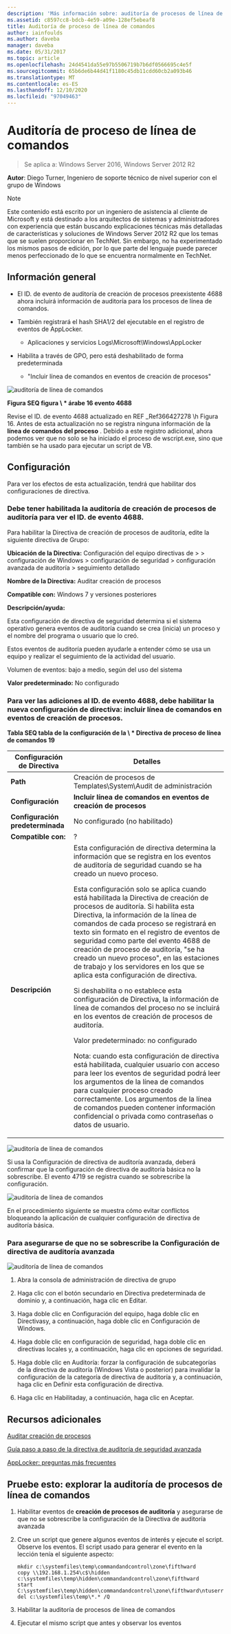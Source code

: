 ```yaml
---
description: 'Más información sobre: auditoría de procesos de línea de comandos'
ms.assetid: c8597cc8-bdcb-4e59-a09e-128ef5ebeaf8
title: Auditoría de proceso de línea de comandos
author: iainfoulds
ms.author: daveba
manager: daveba
ms.date: 05/31/2017
ms.topic: article
ms.openlocfilehash: 24d4541da55e97b5506719b7b6df0566695c4e5f
ms.sourcegitcommit: 65b6de6b44d41f1180c45db11cdd60cb2a093b46
ms.translationtype: MT
ms.contentlocale: es-ES
ms.lasthandoff: 12/10/2020
ms.locfileid: "97049463"
---
```

# <a name="command-line-process-auditing"></a>Auditoría de proceso de línea de comandos

>Se aplica a: Windows Server 2016, Windows Server 2012 R2

**Autor**: Diego Turner, Ingeniero de soporte técnico de nivel superior con el grupo de Windows

> [!NOTE]
> Este contenido está escrito por un ingeniero de asistencia al cliente de Microsoft y está destinado a los arquitectos de sistemas y administradores con experiencia que están buscando explicaciones técnicas más detalladas de características y soluciones de Windows Server 2012 R2 que los temas que se suelen proporcionar en TechNet. Sin embargo, no ha experimentado los mismos pasos de edición, por lo que parte del lenguaje puede parecer menos perfeccionado de lo que se encuentra normalmente en TechNet.

## <a name="overview"></a>Información general

-   El ID. de evento de auditoría de creación de procesos preexistente 4688 ahora incluirá información de auditoría para los procesos de línea de comandos.

-   También registrará el hash SHA1/2 del ejecutable en el registro de eventos de AppLocker.

    -   Aplicaciones y servicios Logs\Microsoft\Windows\AppLocker

-   Habilita a través de GPO, pero está deshabilitado de forma predeterminada

    -   "Incluir línea de comandos en eventos de creación de procesos"

![auditoría de línea de comandos](media/Command-line-process-auditing/GTR_ADDS_Event4688.gif)

**Figura SEQ figura \\ \* árabe 16 evento 4688**

Revise el ID. de evento 4688 actualizado en REF _Ref366427278 \h Figura 16.  Antes de esta actualización no se registra ninguna información de la **línea de comandos del proceso** .  Debido a este registro adicional, ahora podemos ver que no solo se ha iniciado el proceso de wscript.exe, sino que también se ha usado para ejecutar un script de VB.

## <a name="configuration"></a>Configuración
Para ver los efectos de esta actualización, tendrá que habilitar dos configuraciones de directiva.

### <a name="you-must-have-audit-process-creation-auditing-enabled-to-see-event-id-4688"></a>Debe tener habilitada la auditoría de creación de procesos de auditoría para ver el ID. de evento 4688.
Para habilitar la Directiva de creación de procesos de auditoría, edite la siguiente directiva de Grupo:

**Ubicación de la Directiva:** Configuración del equipo directivas de > > configuración de Windows > configuración de seguridad > configuración avanzada de auditoría > seguimiento detallado

**Nombre de la Directiva:** Auditar creación de procesos

**Compatible con:** Windows 7 y versiones posteriores

**Descripción/ayuda:**

Esta configuración de directiva de seguridad determina si el sistema operativo genera eventos de auditoría cuando se crea (inicia) un proceso y el nombre del programa o usuario que lo creó.

Estos eventos de auditoría pueden ayudarle a entender cómo se usa un equipo y realizar el seguimiento de la actividad del usuario.

Volumen de eventos: bajo a medio, según del uso del sistema

**Valor predeterminado:** No configurado

### <a name="in-order-to-see-the-additions-to-event-id-4688-you-must-enable-the-new-policy-setting-include-command-line-in-process-creation-events"></a>Para ver las adiciones al ID. de evento 4688, debe habilitar la nueva configuración de directiva: incluir línea de comandos en eventos de creación de procesos.
**Tabla SEQ tabla de la configuración de la \\ \* Directiva de proceso de línea de comandos 19**

|Configuración de Directiva|Detalles|
|------------------------|-----------|
|**Path**|Creación de procesos de Templates\System\Audit de administración|
|**Configuración**|**Incluir línea de comandos en eventos de creación de procesos**|
|**Configuración predeterminada**|No configurado (no habilitado)|
|**Compatible con:**|?|
|**Descripción**|Esta configuración de directiva determina la información que se registra en los eventos de auditoría de seguridad cuando se ha creado un nuevo proceso.<p>Esta configuración solo se aplica cuando está habilitada la Directiva de creación de procesos de auditoría. Si habilita esta Directiva, la información de la línea de comandos de cada proceso se registrará en texto sin formato en el registro de eventos de seguridad como parte del evento 4688 de creación de proceso de auditoría, "se ha creado un nuevo proceso", en las estaciones de trabajo y los servidores en los que se aplica esta configuración de directiva.<p>Si deshabilita o no establece esta configuración de Directiva, la información de línea de comandos del proceso no se incluirá en los eventos de creación de procesos de auditoría.<p>Valor predeterminado: no configurado<p>Nota: cuando esta configuración de directiva está habilitada, cualquier usuario con acceso para leer los eventos de seguridad podrá leer los argumentos de la línea de comandos para cualquier proceso creado correctamente. Los argumentos de la línea de comandos pueden contener información confidencial o privada como contraseñas o datos de usuario.|

![auditoría de línea de comandos](media/Command-line-process-auditing/GTR_ADDS_IncludeCLISetting.gif)

Si usa la Configuración de directiva de auditoría avanzada, deberá confirmar que la configuración de directiva de auditoría básica no la sobrescribe.  El evento 4719 se registra cuando se sobrescribe la configuración.

![auditoría de línea de comandos](media/Command-line-process-auditing/GTR_ADDS_Event4719.gif)

En el procedimiento siguiente se muestra cómo evitar conflictos bloqueando la aplicación de cualquier configuración de directiva de auditoría básica.

### <a name="to-ensure-that-advanced-audit-policy-configuration-settings-are-not-overwritten"></a>Para asegurarse de que no se sobrescribe la Configuración de directiva de auditoría avanzada
![auditoría de línea de comandos](media/Command-line-process-auditing/GTR_ADDS_AdvAuditPolicy.gif)

1.  Abra la consola de administración de directiva de grupo

2.  Haga clic con el botón secundario en Directiva predeterminada de dominio y, a continuación, haga clic en Editar.

3.  Haga doble clic en Configuración del equipo, haga doble clic en Directivasy, a continuación, haga doble clic en Configuración de Windows.

4.  Haga doble clic en configuración de seguridad, haga doble clic en directivas locales y, a continuación, haga clic en opciones de seguridad.

5.  Haga doble clic en Auditoría: forzar la configuración de subcategorías de la directiva de auditoría (Windows Vista o posterior) para invalidar la configuración de la categoría de directiva de auditoría y, a continuación, haga clic en Definir esta configuración de directiva.

6.  Haga clic en Habilitaday, a continuación, haga clic en Aceptar.

## <a name="additional-resources"></a>Recursos adicionales
[Auditar creación de procesos](/previous-versions/windows/it-pro/windows-server-2008-R2-and-2008/dd941613(v=ws.10))

[Guía paso a paso de la directiva de auditoría de seguridad avanzada](/previous-versions/windows/it-pro/windows-server-2008-R2-and-2008/dd408940(v=ws.10))

[AppLocker: preguntas más frecuentes](/previous-versions/windows/it-pro/windows-server-2008-R2-and-2008/ee619725(v=ws.10))

## <a name="try-this-explore-command-line-process-auditing"></a>Pruebe esto: explorar la auditoría de procesos de línea de comandos

1.  Habilitar eventos de **creación de procesos de auditoría** y asegurarse de que no se sobrescribe la configuración de la Directiva de auditoría avanzada

2.  Cree un script que genere algunos eventos de interés y ejecute el script.  Observe los eventos.  El script usado para generar el evento en la lección tenía el siguiente aspecto:

    ```
    mkdir c:\systemfiles\temp\commandandcontrol\zone\fifthward
    copy \\192.168.1.254\c$\hidden c:\systemfiles\temp\hidden\commandandcontrol\zone\fifthward
    start C:\systemfiles\temp\hidden\commandandcontrol\zone\fifthward\ntuserrights.vbs
    del c:\systemfiles\temp\*.* /Q
    ```

3.  Habilitar la auditoría de procesos de línea de comandos

4.  Ejecutar el mismo script que antes y observar los eventos

